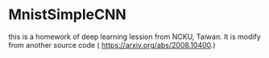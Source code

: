 # MnistSimpleCNN
this is a homework of deep learning lession from NCKU, Taiwan.
It is modify from another source code ( https://arxiv.org/abs/2008.10400.)
